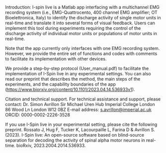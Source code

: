 
Introduction:
I-spin live is a Matlab app interfacing with a multichannel EMG recording system (i.e., EMG-Quattrocento, 400 channel EMG amplifier; OT Bioelettronica, Italy) to identify the discharge activity of single motor units in real-time and translate it into several forms of visual feedback. Users can implement this tool during experiments requiring the control of the discharge activity of individual motor units or populations of motor units in real-time.

Note that the app currently only interfaces with one EMG recording system. However, we provide the entire set of functions and codes with comments to facilitate its implementation with other devices.

We provide a step-by-step protocol (User_manual.pdf) to facilitate the implementation of I-Spin live in any experimental settings. You can also read our preprint that describes the method, the main steps of the experiments, and the capability boundaries of the app (https://www.biorxiv.org/content/10.1101/2023.04.14.536933v1). 

Citation and technical support.
For technical assistance and support, please contact:
Dr. Simon Avrillon
Sir Michael Uren Hub
Imperial College London
86 Wood Ln
London W12 0BZ
E-mail address: s.avrillon@imperial.ac.uk
ORCID: 0000-0002-2226-3528

If you use I-Spin live in your experimental setting, please cite the following preprint.
Rossato J, Hug F, Tucker K, Lacourpaille L, Farina D & Avrillon S. (2023). I-Spin live: An open-source software based on blind-source separation for decoding the activity of spinal alpha motor neurons in real-time. bioRxiv, 2023.2004.2014.536933.
